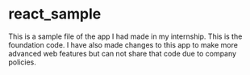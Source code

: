 # react_sample
This is a sample file of the app I had made in my internship. This is the foundation code. I have also made changes to this app to make more advanced web features but can not share that code due to company policies.
